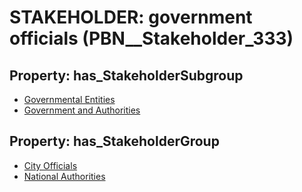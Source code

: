 # STAKEHOLDER: __government officials__ (PBN__Stakeholder_333)

## Property: has_StakeholderSubgroup

* [Governmental Entities](PBN__StakeholderSubgroup_5)
* [Government and Authorities](PBN__StakeholderSubgroup_8)

## Property: has_StakeholderGroup

* [City Officials](PBN__StakeholderGroup_0)
* [National Authorities](PBN__StakeholderGroup_7)

